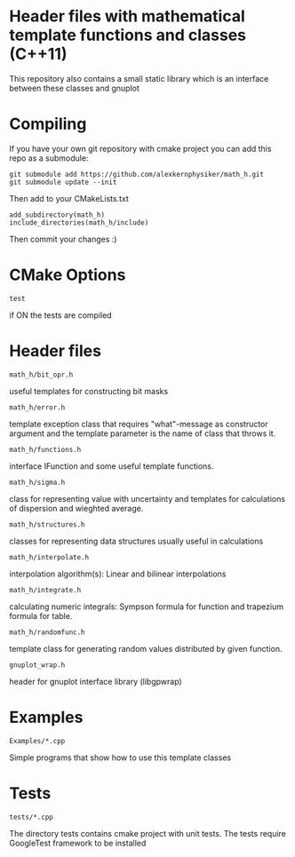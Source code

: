 Header files with mathematical template functions and classes (C++11)
====================================================================
This repository also contains a small static library which is an interface between these classes and gnuplot




Compiling
=========
If you have your own git repository with cmake project you can add this repo as a submodule:

	git submodule add https://github.com/alexkernphysiker/math_h.git
	git submodule update --init
	
Then add to your CMakeLists.txt

	add_subdirectory(math_h)
	include_directories(math_h/include)
	
Then commit your changes :)

CMake Options
=============

	test
if ON the tests are compiled

Header files
============

	math_h/bit_opr.h
useful templates for constructing bit masks

	math_h/error.h
template exception class that requires "what"-message as constructor argument and the template parameter is the name of class that throws it.

	math_h/functions.h
interface IFunction and some useful template functions.

	math_h/sigma.h
class for representing value with uncertainty and templates for calculations of dispersion and wieghted average.

	math_h/structures.h
classes for representing data structures usually useful in calculations

	math_h/interpolate.h
interpolation algorithm(s): Linear and bilinear interpolations

	math_h/integrate.h
calculating numeric integrals: Sympson formula for function and trapezium formula for table.

	math_h/randomfunc.h
template class for generating random values distributed by given function.

	gnuplot_wrap.h
header for gnuplot interface library (libgpwrap)


Examples
========
	Examples/*.cpp
Simple programs that show how to use this template classes

Tests
=====
	tests/*.cpp
The directory tests contains cmake project with unit tests.
The tests require GoogleTest framework to be installed
